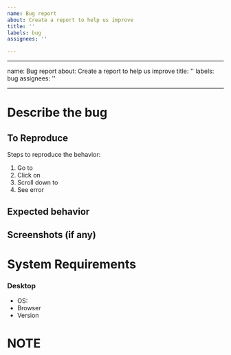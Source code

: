 ```yaml
---
name: Bug report
about: Create a report to help us improve
title: ''
labels: bug
assignees: ''

---
```


---
name: Bug report
about: Create a report to help us improve
title: ''
labels: bug
assignees: ''

---

# Describe the bug


## To Reproduce
Steps to reproduce the behavior:
1. Go to 
2. Click on 
3. Scroll down to 
4. See error

## Expected behavior


## Screenshots (if any)


# System Requirements
### Desktop
 - OS: 
 - Browser 
 - Version 

# NOTE
